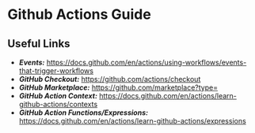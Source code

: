 # Github Actions Guide

## **Useful Links**

- **_Events:_** https://docs.github.com/en/actions/using-workflows/events-that-trigger-workflows
- **_GitHub Checkout:_** https://github.com/actions/checkout
- **_GitHub Marketplace:_** https://github.com/marketplace?type=
- **_GitHub Action Context:_** https://docs.github.com/en/actions/learn-github-actions/contexts
- **_GitHub Action Functions/Expressions:_** https://docs.github.com/en/actions/learn-github-actions/expressions
